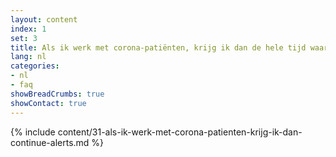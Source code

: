 ```yaml
---
layout: content
index: 1
set: 3
title: Als ik werk met corona-patiënten, krijg ik dan de hele tijd waarschuwingen van de app?
lang: nl
categories:
- nl
- faq
showBreadCrumbs: true
showContact: true
---
```

{% include content/31-als-ik-werk-met-corona-patienten-krijg-ik-dan-continue-alerts.md %}

